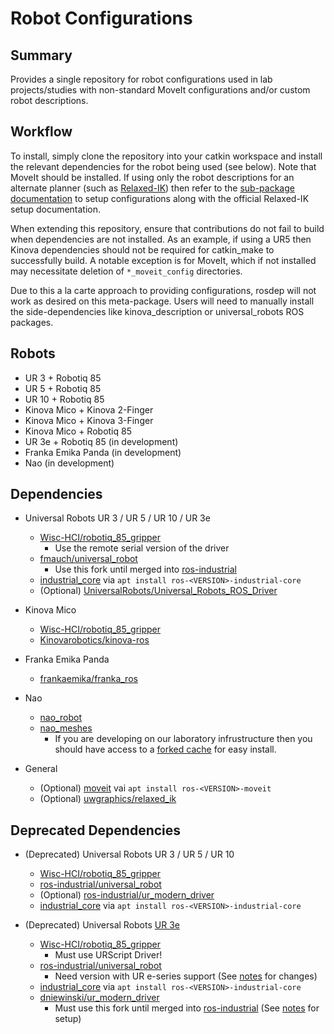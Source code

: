 # Robot Configurations

## Summary
Provides a single repository for robot configurations used in lab projects/studies
with non-standard MoveIt configurations and/or custom robot descriptions.

## Workflow

To install, simply clone the repository into your catkin workspace and install
the relevant dependencies for the robot being used (see below). Note that MoveIt
should be installed. If using only the robot descriptions for an alternate planner
(such as [Relaxed-IK](https://github.com/uwgraphics/relaxed_ik)) then refer to the
[sub-package documentation](./relaxed_ik_robot_configs/README.md) to setup
configurations along with the official Relaxed-IK setup documentation.

When extending this repository, ensure that contributions do not fail to build
when dependencies are not installed. As an example, if using a UR5 then Kinova
dependencies should not be required for catkin_make to successfully build. A notable exception is for MoveIt, which if not installed may necessitate deletion of `*_moveit_config` directories.

Due to this a la carte approach to providing configurations, rosdep will not work as 
desired on this meta-package. Users will need to manually install the side-dependencies like kinova_description or universal_robots ROS packages.

## Robots
- UR 3 + Robotiq 85
- UR 5 + Robotiq 85
- UR 10 + Robotiq 85
- Kinova Mico + Kinova 2-Finger
- Kinova Mico + Kinova 3-Finger
- Kinova Mico + Robotiq 85
- UR 3e + Robotiq 85 (in development)
- Franka Emika Panda (in development)
- Nao (in development)

## Dependencies
- Universal Robots UR 3 / UR 5 / UR 10 / UR 3e
  - [Wisc-HCI/robotiq_85_gripper](https://github.com/Wisc-HCI/robotiq_85_gripper)
    - Use the remote serial version of the driver
  - [fmauch/universal_robot](https://github.com/fmauch/universal_robot)
    - Use this fork until merged into [ros-industrial](https://github.com/ros-industrial/universal_robot)
  - [industrial_core](wiki.ros.org/industrial_core) via `apt install ros-<VERSION>-industrial-core`
  - (Optional) [UniversalRobots/Universal_Robots_ROS_Driver](https://github.com/UniversalRobots/Universal_Robots_ROS_Driver)

- Kinova Mico
  - [Wisc-HCI/robotiq_85_gripper](https://github.com/Wisc-HCI/robotiq_85_gripper)
  - [Kinovarobotics/kinova-ros](https://github.com/Kinovarobotics/kinova-ros)

- Franka Emika Panda
  - [frankaemika/franka_ros](https://github.com/frankaemika/franka_ros)

- Nao
  - [nao_robot](https://github.com/ros-naoqi/nao_robot)
  - [nao_meshes](https://github.com/ros-naoqi/nao_meshes)
    - If you are developing on our laboratory infrustructure then you should have access to a [forked cache](https://github.com/Wisc-HCI/nao_meshes) for easy install.

- General
  - (Optional) [moveit](http://wiki.ros.org/moveit) vai `apt install ros-<VERSION>-moveit`
  - (Optional) [uwgraphics/relaxed_ik](https://github.com/uwgraphics/relaxed_ik)

## Deprecated Dependencies
- (Deprecated) Universal Robots UR 3 / UR 5 / UR 10
  - [Wisc-HCI/robotiq_85_gripper](https://github.com/Wisc-HCI/robotiq_85_gripper)
  - [ros-industrial/universal_robot](https://github.com/ros-industrial/universal_robot)
  - (Optional) [ros-industrial/ur_modern_driver](https://github.com/ros-industrial/ur_modern_driver)
  - [industrial_core](https://wiki.ros.org/industrial_core) via `apt install ros-<VERSION>-industrial-core`

- (Deprecated) Universal Robots [UR 3e](./_documentation/OLD_SETUP_UR3E.md)
  - [Wisc-HCI/robotiq_85_gripper](https://github.com/Wisc-HCI/robotiq_85_gripper)
    - Must use URScript Driver!
  - [ros-industrial/universal_robot](https://github.com/ros-industrial/universal_robot)
    - Need version with UR e-series support (See [notes](./_documentation/OLD_SETUP_UR3E.md) for changes)
  - [industrial_core](wiki.ros.org/industrial_core) via `apt install ros-<VERSION>-industrial-core`
  - [dniewinski/ur_modern_driver](https://github.com/dniewinski/ur_modern_driver)
    - Must use this fork until merged into [ros-industrial](https://github.com/ros-industrial/universal_robot) (See [notes](./_documentation/OLD_SETUP_UR3E.md) for setup)
